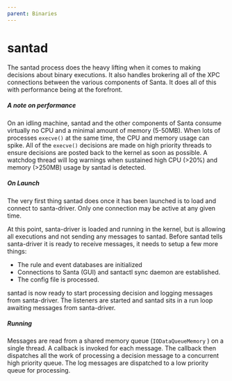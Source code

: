 ```yaml
---
parent: Binaries
---
```


# santad

The santad process does the heavy lifting when it comes to making decisions
about binary executions. It also handles brokering all of the XPC connections
between the various components of Santa. It does all of this with performance
being at the forefront.

##### A note on performance

On an idling machine, santad and the other components of Santa consume virtually
no CPU and a minimal amount of memory (5-50MB). When lots of processes
`execve()` at the same time, the CPU and memory usage can spike. All of the
`execve()` decisions are made on high priority threads to ensure decisions are
posted back to the kernel as soon as possible. A watchdog thread will log
warnings when sustained high CPU (>20%) and memory (>250MB) usage by santad is
detected.

##### On Launch

The very first thing santad does once it has been launched is to load and
connect to santa-driver. Only one connection may be active at any given time.

At this point, santa-driver is loaded and running in the kernel, but is allowing
all executions and not sending any messages to santad. Before santad tells
santa-driver it is ready to receive messages, it needs to setup a few more
things:

*   The rule and event databases are initialized
*   Connections to Santa (GUI) and santactl sync daemon are established.
*   The config file is processed.

santad is now ready to start processing decision and logging messages from
santa-driver. The listeners are started and santad sits in a run loop awaiting
messages from santa-driver.

##### Running

Messages are read from a shared memory queue (`IODataQueueMemory` ) on a single
thread. A callback is invoked for each message. The callback then dispatches all
the work of processing a decision message to a concurrent high priority queue.
The log messages are dispatched to a low priority queue for processing.
